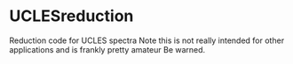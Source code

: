 UCLESreduction
==============

Reduction code for UCLES spectra
Note this is not really intended for other applications and is frankly pretty amateur
Be warned.
